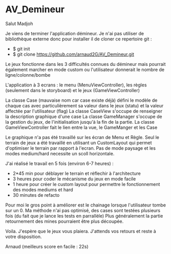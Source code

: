 # AV_Demineur

Salut Madjoh

Je viens de terminer l'application démineur. Je n'ai pas utiliser de bibliothèque externe donc pour installer il de cloner ce repertoire git :
  - $ git init
  - $ git clone https://github.com/arnaud2G/AV_Demineur.git
  
Le jeux fonctionne dans les 3 difficultés connues du démineur mais pourrait également marcher en mode custom ou l'utilisateur donnerait le nombre de ligne/colonne/bombe

L'application à 3 ecrans : le menu (MenuViewController), les règles (seulement dans le storyboard) et le jeux (GameViewController)

La classe Case (mauvaise nom car case existe déjà) défini le modèle de chaque cas avec particulièrement sa valeur dans le jeux (statu) et la valeur affectée par l'utilisateur (flag)
La classe CaseView s'occupe de renseigner la description graphique d'une case
La classe GameManager s'occupe de la gestion du jeux, de l'initialisation jusqu'à la fin de la partie.
La classe GameViewController fait le lien entre la vue, le GameManger et les Case

Le graphique n'a pas été travaillé sur les écran de Menu et Règle. Seul le terrain de jeux a été travaillé en utilisant un CustomLayout qui permet d'optimiser le terrain par rapport à l'ecran. Pas de mode paysage et les modes medium/hard necessite un scoll horizontale.

J'ai réalisé le travail en 5 fois (environ 6-7 heures) :
- 2*45 min pour déblayer le terrain et réflechir à l'architecture
- 3 heures pour coder le mécanisme du jeux en mode facile
- 1 heure pour créer le custom layout pour permettre le fonctionnement des modes mediums et hard
- 30 minutes de refacto

Pour moi le gros point à améliorer est le chainage lorsque l'utilisateur tombe sur un 0. Ma méthode n'ai pas optimisé, des cases sont testées plusieurs fois (du fait que je lance les tests en parrallèle)
Plus généralement la partie retournement des mines pourraient être plus découpée.

Voila. J'espère que le jeux vous plaiera. J'attends vos retours et reste à votre disposition.

Arnaud (meilleurs score en facile : 22s)
